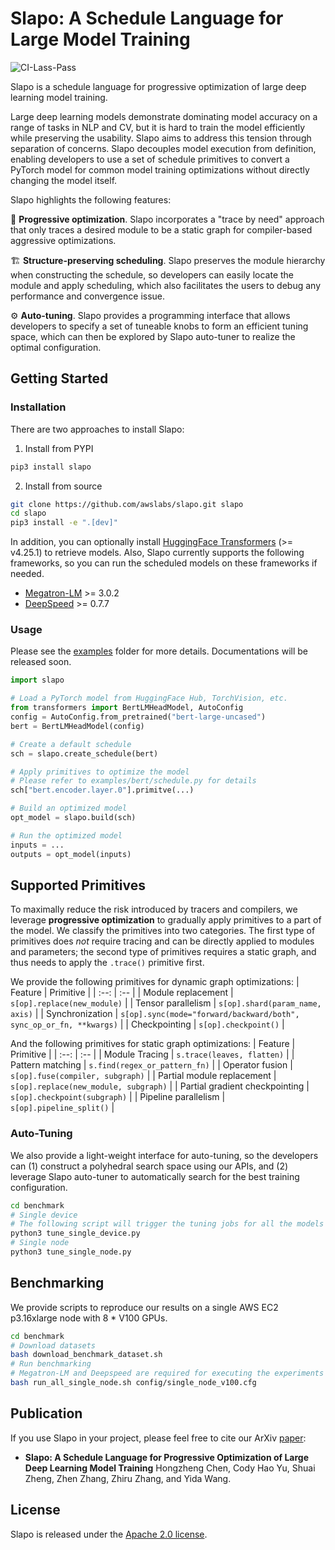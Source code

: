 <!--- Copyright Amazon.com, Inc. or its affiliates. All Rights Reserved. -->
<!--- SPDX-License-Identifier: Apache-2.0  -->

# Slapo: A Schedule Language for Large Model Training

![CI-Lass-Pass](https://img.shields.io/endpoint?url=https://gist.githubusercontent.com/aire-meta-bot/4b5f48daff54fb5d1a862c1649632648/raw/awslabs-slapo-ci-badge-last-pass.json)


Slapo is a schedule language for progressive optimization of large deep learning model training.

Large deep learning models demonstrate dominating model accuracy on a range of tasks in NLP and CV, but it is hard to train the model efficiently while preserving the usability. Slapo aims to address this tension through separation of concerns. Slapo decouples model execution from definition, enabling developers to use a set of schedule primitives to convert a PyTorch model for common model training optimizations without directly changing the model itself.

Slapo highlights the following features:

:rocket: **Progressive optimization**. Slapo incorporates a "trace by need" approach that only traces a desired module to be a static graph for compiler-based aggressive optimizations.

:building_construction: **Structure-preserving scheduling**. Slapo preserves the module hierarchy when constructing the schedule, so developers can easily locate the module and apply scheduling, which also facilitates the users to debug any performance and convergence issue.

:gear: **Auto-tuning**. Slapo provides a programming interface that allows developers to specify a set of tuneable knobs to form an efficient tuning space, which can then be explored by Slapo auto-tuner to realize the optimal configuration.


## Getting Started

### Installation

There are two approaches to install Slapo:

1. Install from PYPI

```bash
pip3 install slapo
```

2. Install from source

```bash
git clone https://github.com/awslabs/slapo.git slapo
cd slapo
pip3 install -e ".[dev]"
```

In addition, you can optionally install [HuggingFace Transformers](https://github.com/huggingface/transformers) (>= v4.25.1) to retrieve models.
Also, Slapo currently supports the following frameworks, so you can run the scheduled models on these frameworks if needed.
* [Megatron-LM](https://github.com/NVIDIA/Megatron-LM) >= 3.0.2
* [DeepSpeed](https://github.com/microsoft/DeepSpeed) >= 0.7.7


### Usage
Please see the [examples](examples/) folder for more details. Documentations will be released soon.
```python
import slapo

# Load a PyTorch model from HuggingFace Hub, TorchVision, etc.
from transformers import BertLMHeadModel, AutoConfig
config = AutoConfig.from_pretrained("bert-large-uncased")
bert = BertLMHeadModel(config)

# Create a default schedule
sch = slapo.create_schedule(bert)

# Apply primitives to optimize the model
# Please refer to examples/bert/schedule.py for details
sch["bert.encoder.layer.0"].primitve(...)

# Build an optimized model
opt_model = slapo.build(sch)

# Run the optimized model
inputs = ...
outputs = opt_model(inputs)
```


## Supported Primitives
To maximally reduce the risk introduced by tracers and compilers, we leverage **progressive optimization** to gradually apply primitives to a part of the model. We classify the primitives into two categories. The first type of primitives does *not* require tracing and can be directly applied to modules and parameters; the second type of primitives requires a static graph, and thus needs to apply the `.trace()` primitive first.

We provide the following primitives for dynamic graph optimizations:
| Feature | Primitive |
| :--: | :-- |
| Module replacement | `s[op].replace(new_module)` |
| Tensor parallelism | `s[op].shard(param_name, axis)` |
| Synchronization | `s[op].sync(mode="forward/backward/both", sync_op_or_fn, **kwargs)` |
| Checkpointing | `s[op].checkpoint()` |

And the following primitives for static graph optimizations:
| Feature | Primitive |
| :--: | :-- |
| Module Tracing | `s.trace(leaves, flatten)` |
| Pattern matching | `s.find(regex_or_pattern_fn)` |
| Operator fusion | `s[op].fuse(compiler, subgraph)` |
| Partial module replacement | `s[op].replace(new_module, subgraph)` |
| Partial gradient checkpointing | `s[op].checkpoint(subgraph)` |
| Pipeline parallelism | `s[op].pipeline_split()` |


### Auto-Tuning
We also provide a light-weight interface for auto-tuning, so the developers can (1) construct a polyhedral search space using our APIs, and (2) leverage Slapo auto-tuner to automatically search for the best training configuration.

```bash
cd benchmark
# Single device
# The following script will trigger the tuning jobs for all the models
python3 tune_single_device.py
# Single node
python3 tune_single_node.py
```


## Benchmarking
We provide scripts to reproduce our results on a single AWS EC2 p3.16xlarge node with 8 * V100 GPUs.

```bash
cd benchmark
# Download datasets
bash download_benchmark_dataset.sh
# Run benchmarking
# Megatron-LM and Deepspeed are required for executing the experiments
bash run_all_single_node.sh config/single_node_v100.cfg
```


## Publication
If you use Slapo in your project, please feel free to cite our ArXiv [paper](https://arxiv.org/):
- **Slapo: A Schedule Language for Progressive Optimization of Large Deep Learning Model Training**
  Hongzheng Chen, Cody Hao Yu, Shuai Zheng, Zhen Zhang, Zhiru Zhang, and Yida Wang.


## License
Slapo is released under the [Apache 2.0 license](LICENSE).
